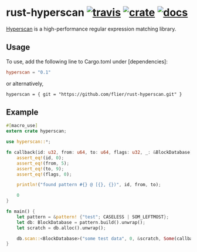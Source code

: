 # rust-hyperscan [![travis](https://api.travis-ci.org/flier/rust-hyperscan.svg)](https://travis-ci.org/flier/rust-hyperscan) [![crate](https://img.shields.io/crates/v/hyperscan.svg)](https://crates.io/crates/hyperscan) [![docs](https://docs.rs/hyperscan/badge.svg)](https://docs.rs/crate/hyperscan/)

[Hyperscan](https://github.com/01org/hyperscan) is a high-performance regular expression matching library.

## Usage

To use, add the following line to Cargo.toml under [dependencies]:

```toml
hyperscan = "0.1"
```
or alternatively,
```
hyperscan = { git = "https://github.com/flier/rust-hyperscan.git" }
```

## Example

```rust
#[macro_use]
extern crate hyperscan;

use hyperscan::*;

fn callback(id: u32, from: u64, to: u64, flags: u32, _: &BlockDatabase) -> u32 {
    assert_eq!(id, 0);
    assert_eq!(from, 5);
    assert_eq!(to, 9);
    assert_eq!(flags, 0);

    println!("found pattern #{} @ [{}, {})", id, from, to);

    0
}

fn main() {
    let pattern = &pattern! {"test"; CASELESS | SOM_LEFTMOST};
    let db: BlockDatabase = pattern.build().unwrap();
    let scratch = db.alloc().unwrap();

    db.scan::<BlockDatabase>("some test data", 0, &scratch, Some(callback), Some(&db)).unwrap();
}
```
